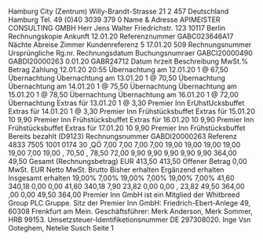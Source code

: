 Hamburg City (Zentrum) Willy-Brandt-Strasse 21 2 457 Deutschland Hamburg Tel. 49 (0)40 3039 379 0 Name & Adresse APIMEISTER CONSULTING GMBH Herr Jens Walter Friedrichstr. 123 10117 Berlin Rechnungskopie Ankunft 12.01.20 Referenznummer GABC023646A17 Nächte Abreise Zimmer Kundenreferenz 5 17.01.20 509 Rechnungsnummer Ursprüngliche Rg.nr. Rechnungsdatum Buchungsnumraer GABCI20000490 GABDI20000263 0.01.20 GABR24712 Datum hrzeit Beschreibung MwSt.% Betrag Zahlung 12.01.20 20:55 Übernachtung am 12.01.20 1 @ 67,50 Übernachtung Übernachtung am 13.01.20 1 @ 70,50 Übernachtung Übernachtung am 14.01.20 1 @ 75,50 Übernachtung Übernachtung am 15.01.20 1 @ 78,50 Übernachtung Übernachtung am 16.01.20 1 @ 72,00 Übernachtung Extras für 13.01.20 1 @ 3,30 Premier Inn ErUhstUcksbuffet Extras für 14.01.20 1 @ 3,30 Premier Inn Frühstücksbuffet Extras für 15.01.20 10 9,90 Premier Inn Frühstücksbuffet Extras für 16.01.20 10 9,90 Premier Inn Frühstücksbuffet Extras für 17.01.20 10 9,90 Premier Inn Frühstücksbuffet Bereits bezahlt (D9123) Rechnungsnummer GABDI20000263 Referenz 4833 7505 1001 0174 30 ,QÖ 7,00 7,00 7,00 7,00 19,00 19,00 19,00 19,00 19,00 7,00 19,00 , 70,50 , 78,50 72,00 9,90 9,90 9,90 9,90 9,90 364,00 49,50 Gesamt (Rechnungsbetrag) EUR 413,50 413,50 Offener Betrag 0,00 MwSt. EUR Netto MwSt. Brutto Bisher erhalten Ergänzend erhalten Insgesamt erhalten 19,00% 7,00% 19,00% 7,00% 19,00% 7,00% 41,60 340,18 0,00 0,00 41,60 340,18 7,90 23,82 0,00 0,00 , 23,82 49,50 364,00 ,00 0,00 49,50 364,00 Premier Inn GmbH ist ein Mitglied der Whitbreed Group PLC Gruppe. Sitz der Premier Inn GmbH: Friedrich-Ebert-Anlege 49, 60308 Frenkfurt am Mein. Geschäftsführer: Merk Anderson, Merk Sommer, HRB 99153. Umsetzsteuer-Identifiketionsnummer DE 297308020. Inge Vsn Ooteghem, Netelie Susch Seite 1